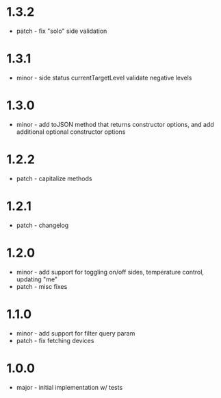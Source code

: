 # 1.3.2

- patch - fix "solo" side validation

# 1.3.1

- minor - side status currentTargetLevel validate negative levels

# 1.3.0

- minor - add toJSON method that returns constructor options, and add additional optional constructor options

# 1.2.2

- patch - capitalize methods

# 1.2.1

- patch - changelog

# 1.2.0

- minor - add support for toggling on/off sides, temperature control, updating "me"
- patch - misc fixes

# 1.1.0

- minor - add support for filter query param
- patch - fix fetching devices

# 1.0.0

- major - initial implementation w/ tests
